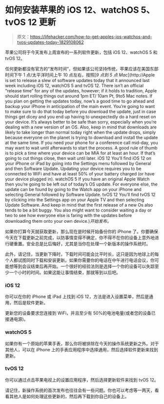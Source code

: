 # 如何安装苹果的 iOS 12、watchOS 5、tvOS 12 更新

> 原文：<https://lifehacker.com/how-to-get-apples-ios-watchos-and-tvos-updates-today-1829108062>

苹果公司将于今天发布上周宣布的一系列软件更新，包括 iOS 12、watchOS 5 和 tvOS 12。



任何更新都没有官方的“发布时间”，但如果该公司坚持传统，苹果应该在美国东部时间下午 1 点/太平洋时间上午 10 点左右，按照[*9 点到 5 点 Mac*](http://Apple is set to release a slew of software updates today that it announced last week including iOS 12, watchOS 5 and tvOS 12\.  There isn’t an official “release time” for any of the updates, however; if it holds to tradition, Apple should start rolling things out around 1pm ET/ 10am Pt, 9to5 Mac notes.  If you plan on getting the updates today, now’s a good time to go ahead and backup your iPhone in anticipation of the main event. You’re going to want to make sure to do that today before you download the update, just in case things get dicey and you end up having to unexpectedly do a hard reset on your device. It’s always better to be safe than sorry, especially when you’re dealing with a new version of an OS.  Also, keep in mind that downloads are likely to take longer than normal today right when the update drops, simply because everyone on the planet is trying to download and install the update at the same time. If you need your phone for a conference call mid-day, you may want to wait until afterwards to start the process. A good rule of thumb is to pick a time where your device can be MIA for at least an hour. If that’s going to cut things close, then wait until later.  iOS 12 You’ll find iOS 12 on your iPhone or iPad by going into the Settings menu followed by General and then Software Update.  Updating your device requires you to be connected to WiFi and have at least 50% of your battery charged (or have your device plugged in).  watchOS 5 If you have an original Apple Watch then you’re going to be left out of today’s OS update. For everyone else, the update can be found by going to the Watch app on your iPhone and selecting General followed by Software Update.  tvOS 12 You’ll find tvOS 12 by clicking into the Settings app on your Apple TV and then selecting Update Software.   And keep in mind that the first release of a new Os also tends to be a bit buggy. You also might want to consider waiting a day or two to see how everyone else is faring with the updates before downloading them onto your own device.)*开始发布。*

如果你打算今天就获取更新，那么现在是时候开始备份你的 iPhone 了。你要确保今天在下载更新之前完成，以防事情变得不确定，你不得不在你的设备上意外地进行硬重置。安全总是比后悔好，尤其是当你在处理一个新版本的操作系统时。

此外，请记住，当更新下降时，下载时间可能会比平时长，这只是因为地球上的每个人都试图同时下载和安装更新。如果你需要你的电话在中午进行电话会议，你可能想等到会议结束后再开始。一个很好的经验法则是选择一个你的设备可以失踪至少一个小时的时间。如果这能让事情结束，那就等到以后吧。

### iOS 12

你可以在你的 iPhone 或 iPad 上找到 iOS 12，方法是进入设置菜单，然后是通用，然后是软件更新。

更新您的设备要求您连接到 WiFi，并且至少有 50%的电池电量(或者您的设备已接通电源)。

### watchOS 5

如果你有一个原始的苹果手表，那么你将被排除在今天的操作系统更新之外。对于其他人，可以在 iPhone 上的手表应用程序中选择通用，然后选择软件更新来找到更新。

### tvOS 12

你可以通过点击苹果电视上的设置应用程序，然后选择更新软件来找到 tvOS 12。

请记住，新操作系统的首次发布也往往会有一些问题。你也可以考虑等一两天，看看其他人是如何处理这些更新的，然后再下载到你自己的设备上。